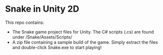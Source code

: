 # Snake in Unity 2D
This repo contains:
- The Snake game project files for Unity. The C# scripts (.cs) are found under /Snake/Assets/Scripts/
- A zip file containing a sample build of the game. Simply extract the files and double-click Snake.exe to start playing!
